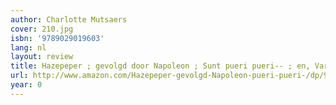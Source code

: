 ```yaml
---
author: Charlotte Mutsaers
cover: 210.jpg
isbn: '9789029019603'
lang: nl
layout: review
title: Hazepeper ; gevolgd door Napoleon ; Sunt pueri pueri-- ; en, Varia
url: http://www.amazon.com/Hazepeper-gevolgd-Napoleon-pueri-pueri-/dp/9029019603?SubscriptionId=0VMG0VFGBMRWVRA58R02&tag=ldvd-20&linkCode=xm2&camp=2025&creative=165953&creativeASIN=9029019603
year: 0
---
```


